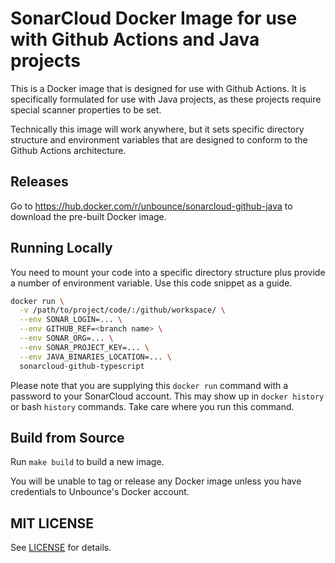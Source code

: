# SonarCloud Docker Image for use with Github Actions and Java projects

This is a Docker image that is designed for use with Github Actions.
It is specifically formulated for use with Java projects, as these
projects require special scanner properties to be set.

Technically this image will work anywhere, but it sets specific directory
structure and environment variables that are designed to conform to the
Github Actions architecture.

## Releases

Go to https://hub.docker.com/r/unbounce/sonarcloud-github-java to
download the pre-built Docker image.

## Running Locally

You need to mount your code into a specific directory structure plus
provide a number of environment variable.  Use this code snippet as a
guide.

```bash
docker run \
  -v /path/to/project/code/:/github/workspace/ \
  --env SONAR_LOGIN=... \
  --env GITHUB_REF=<branch name> \
  --env SONAR_ORG=... \
  --env SONAR_PROJECT_KEY=... \
  --env JAVA_BINARIES_LOCATION=... \
  sonarcloud-github-typescript
```

Please note that you are supplying this `docker run` command with a
password to your SonarCloud account.  This may show up in `docker history`
or bash `history` commands.  Take care where you run this command.

## Build from Source

Run `make build` to build a new image.

You will be unable to tag or release any Docker image unless you have
credentials to Unbounce's Docker account.

## MIT LICENSE

See [LICENSE](LICENSE) for details.

